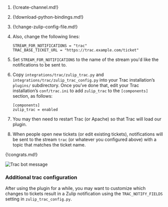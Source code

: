 1.  {!create-channel.md!}

1.  {!download-python-bindings.md!}

1.  {!change-zulip-config-file.md!}

1.  Also, change the following lines:

    ```
    STREAM_FOR_NOTIFICATIONS = "trac"
    TRAC_BASE_TICKET_URL = "https://trac.example.com/ticket"
    ```

1.  Set `STREAM_FOR_NOTIFICATIONS` to the name of the stream
    you'd like the notifications to be sent to.

1.  Copy `integrations/trac/zulip_trac.py` and
    `integrations/trac/zulip_trac_config.py` into your Trac installation’s
    `plugins/` subdirectory. Once you’ve done that, edit your Trac
    installation’s `conf/trac.ini` to add `zulip_trac` to the
    `[components]` section, as follows:

    ```
    [components]
    zulip_trac = enabled
    ```

1.  You may then need to restart Trac (or Apache) so that Trac will load
    our plugin.

1.  When people open new tickets (or edit existing tickets), notifications
    will be sent to the stream `trac` (or whatever you
    configured above) with a topic that matches the ticket name.

{!congrats.md!}

![Trac bot message](/static/images/integrations/trac/001.png)

### Additional trac configuration

After using the plugin for a while, you may want to customize which
changes to tickets result in a Zulip notification using the
`TRAC_NOTIFY_FIELDS` setting in `zulip_trac_config.py`.
